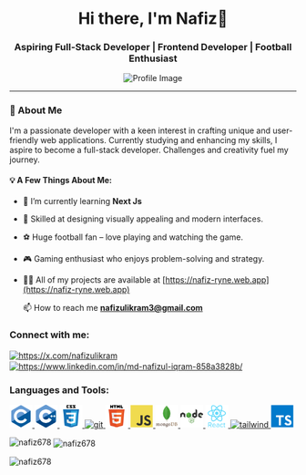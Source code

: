 <h1 align="center">Hi there, I'm Nafiz👋</h1>
<h3 align="center">Aspiring Full-Stack Developer | Frontend Developer | Football Enthusiast</h3>


<div align="center">
    <img src="https://i.ibb.co/C2vmFNK/profile.png" alt="Profile Image" />
</div>

---

### 🌟 About Me
I'm a passionate developer with a keen interest in crafting unique and user-friendly web applications. Currently studying and enhancing my skills, I aspire to become a full-stack developer. Challenges and creativity fuel my journey. 

#### 💡 A Few Things About Me:
- 🌱 I’m currently learning **Next Js**
- 🎨 Skilled at designing visually appealing and modern interfaces.
- ⚽ Huge football fan – love playing and watching the game.
- 🎮 Gaming enthusiast who enjoys problem-solving and strategy.
- 👨‍💻 All of my projects are available at [https://nafiz-ryne.web.app](https://nafiz-ryne.web.app)



  📫 How to reach me **nafizulikram3@gmail.com**

<h3 align="left">Connect with me:</h3>
<p align="left">
<a href="https://twitter.com/https://x.com/nafizulikram" target="blank"><img align="center" src="https://raw.githubusercontent.com/rahuldkjain/github-profile-readme-generator/master/src/images/icons/Social/twitter.svg" alt="https://x.com/nafizulikram" height="30" width="40" /></a>
<a href="https://linkedin.com/in/https://www.linkedin.com/in/md-nafizul-iqram-858a3828b/" target="blank"><img align="center" src="https://raw.githubusercontent.com/rahuldkjain/github-profile-readme-generator/master/src/images/icons/Social/linked-in-alt.svg" alt="https://www.linkedin.com/in/md-nafizul-iqram-858a3828b/" height="30" width="40" /></a>
</p>

<h3 align="left">Languages and Tools:</h3>
<p align="left"> <a href="https://www.cprogramming.com/" target="_blank" rel="noreferrer"> <img src="https://raw.githubusercontent.com/devicons/devicon/master/icons/c/c-original.svg" alt="c" width="40" height="40"/> </a> <a href="https://www.w3schools.com/cpp/" target="_blank" rel="noreferrer"> <img src="https://raw.githubusercontent.com/devicons/devicon/master/icons/cplusplus/cplusplus-original.svg" alt="cplusplus" width="40" height="40"/> </a> <a href="https://www.w3schools.com/css/" target="_blank" rel="noreferrer"> <img src="https://raw.githubusercontent.com/devicons/devicon/master/icons/css3/css3-original-wordmark.svg" alt="css3" width="40" height="40"/> </a> <a href="https://git-scm.com/" target="_blank" rel="noreferrer"> <img src="https://www.vectorlogo.zone/logos/git-scm/git-scm-icon.svg" alt="git" width="40" height="40"/> </a> <a href="https://www.w3.org/html/" target="_blank" rel="noreferrer"> <img src="https://raw.githubusercontent.com/devicons/devicon/master/icons/html5/html5-original-wordmark.svg" alt="html5" width="40" height="40"/> </a> <a href="https://developer.mozilla.org/en-US/docs/Web/JavaScript" target="_blank" rel="noreferrer"> <img src="https://raw.githubusercontent.com/devicons/devicon/master/icons/javascript/javascript-original.svg" alt="javascript" width="40" height="40"/> </a> <a href="https://www.mongodb.com/" target="_blank" rel="noreferrer"> <img src="https://raw.githubusercontent.com/devicons/devicon/master/icons/mongodb/mongodb-original-wordmark.svg" alt="mongodb" width="40" height="40"/> </a> <a href="https://nodejs.org" target="_blank" rel="noreferrer"> <img src="https://raw.githubusercontent.com/devicons/devicon/master/icons/nodejs/nodejs-original-wordmark.svg" alt="nodejs" width="40" height="40"/> </a> <a href="https://reactjs.org/" target="_blank" rel="noreferrer"> <img src="https://raw.githubusercontent.com/devicons/devicon/master/icons/react/react-original-wordmark.svg" alt="react" width="40" height="40"/> </a> <a href="https://tailwindcss.com/" target="_blank" rel="noreferrer"> <img src="https://www.vectorlogo.zone/logos/tailwindcss/tailwindcss-icon.svg" alt="tailwind" width="40" height="40"/> </a> <a href="https://www.typescriptlang.org/" target="_blank" rel="noreferrer"> <img src="https://raw.githubusercontent.com/devicons/devicon/master/icons/typescript/typescript-original.svg" alt="typescript" width="40" height="40"/> </a> </p>

<p><img align="left" src="https://github-readme-stats.vercel.app/api/top-langs?username=nafiz678&show_icons=true&locale=en&layout=compact" alt="nafiz678" /></p>

<p>&nbsp;<img align="center" src="https://github-readme-stats.vercel.app/api?username=nafiz678&show_icons=true&locale=en" alt="nafiz678" /></p>

<p><img align="center" src="https://github-readme-streak-stats.herokuapp.com/?user=nafiz678&" alt="nafiz678" /></p>
